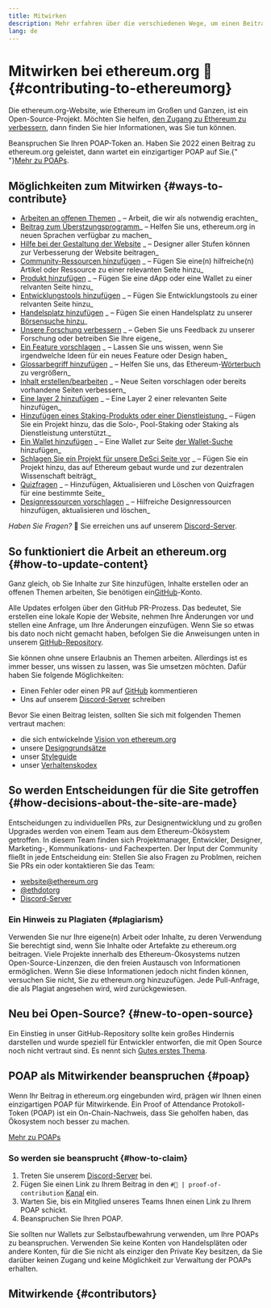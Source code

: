 ```yaml
---
title: Mitwirken
description: Mehr erfahren über die verschiedenen Wege, um einen Beitrag zu ethereum.org zu leisten
lang: de
---
```


# Mitwirken bei ethereum.org 🦄 {#contributing-to-ethereumorg}

Die ethereum.org-Website, wie Ethereum im Großen und Ganzen, ist ein Open-Source-Projekt. Möchten Sie helfen, [den Zugang zu Ethereum zu verbessern](/about/), dann finden Sie hier Informationen, was Sie tun können.

<Alert className="max-w-[55rem] mx-auto">
<AlertEmoji text=":tada:"/>
<AlertContent>
  Beanspruchen Sie Ihren POAP-Token an. Haben Sie 2022 einen Beitrag zu ethereum.org geleistet, dann wartet ein einzigartiger POAP auf Sie.{" "}<a href="#poap">Mehr zu POAPs</a>.
</AlertContent>
</Alert>

## Möglichkeiten zum Mitwirken {#ways-to-contribute}

- [Arbeiten an offenen Themen](https://github.com/ethereum/ethereum-org-website/issues) _ – Arbeit, die wir als notwendig erachten_
- [Beitrag zum Überstzungsprogramm](/contributing/translation-program/)_ – Helfen Sie uns, ethereum.org in neuen Sprachen verfügbar zu machen_
- [Hilfe bei der Gestaltung der Website](/contributing/design/) _ – Designer aller Stufen können zur Verbesserung der Website beitragen_
- [Community-Ressourcen hinzufügen](/contributing/content-resources/) _ – Fügen Sie eine(n) hilfreiche(n) Artikel oder Ressource zu einer relevanten Seite hinzu_
- [Produkt hinzufügen](/contributing/adding-products/) _ – Fügen Sie eine dApp oder eine Wallet zu einer relvanten Seite hinzu_
- [Entwicklungstools hinzufügen](/contributing/adding-developer-tools/) _ – Fügen Sie Entwicklungstools zu einer relvanten Seite hinzu_
- [Handelsplatz hinzufügen](/contributing/adding-exchanges/) _ – Fügen Sie einen Handelsplatz zu unserer [Börsensuche hinzu](/get-eth/#country-picker)_
- [ Unsere Forschung verbessern](https://www.notion.so/efdn/Ethereum-org-User-Persona-Memo-b44dc1e89152457a87ba872b0dfa366c) _ – Geben Sie uns Feedback zu unserer Forschung oder betreiben Sie Ihre eigene_
- [Ein Feature vorschlagen](https://github.com/ethereum/ethereum-org-website/issues/new?assignees=&labels=Type%3A+Feature&template=feature_request.yaml&title=) _ – Lassen Sie uns wissen, wenn Sie irgendwelche Ideen für ein neues Feature oder Design haben_
- [Glossarbegriff hinzufügen](/contributing/adding-glossary-terms) _ – Helfen Sie uns, das Ethereum-[Wörterbuch](/glossary/) zu vergrößern_
- [Inhalt erstellen/bearbeiten](/contributing/#how-to-update-content) _ – Neue Seiten vorschlagen oder bereits vorhandene Seiten verbessern_
- [Eine layer 2 hinzufügen](/contributing/adding-layer-2s/) _ – Eine Layer 2 einer relevanten Seite hinzufügen_
- [Hinzufügen eines Staking-Produkts oder einer Dienstleistung](/contributing/adding-staking-products/)_ – Fügen Sie ein Projekt hinzu, das die Solo-, Pool-Staking oder Staking als Dienstleistung unterstützt._
- [Ein Wallet hinzufügen](/contributing/adding-wallets/) _ – Eine Wallet zur Seite [der Wallet-Suche](/wallets/find-wallet/) hinzufügen_
- [Schlagen Sie ein Projekt für unsere DeSci Seite vor](/contributing/adding-desci-projects/) _ – Fügen Sie ein Projekt hinzu, das auf Ethereum gebaut wurde und zur dezentralen Wissenschaft beiträgt_
- [Quizfragen](/contributing/quizzes/) _ – Hinzufügen, Aktualisieren und Löschen von Quizfragen für eine bestimmte Seite_
- [Designressourcen vorschlagen](/contributing/design/adding-design-resources/) _ – Hilfreiche Designressourcen hinzufügen, aktualisieren und löschen_

_Haben Sie Fragen?_ 🤔 Sie erreichen uns auf unserem [Discord-Server](https://discord.gg/ethereum-org).

## So funktioniert die Arbeit an ethereum.org {#how-to-update-content}

Ganz gleich, ob Sie Inhalte zur Site hinzufügen, Inhalte erstellen oder an offenen Themen arbeiten, Sie benötigen ein[GitHub](https://github.com)-Konto.

Alle Updates erfolgen über den GitHub PR-Prozess. Das bedeutet, Sie erstellen eine lokale Kopie der Website, nehmen Ihre Änderungen vor und stellen eine Anfrage, um Ihre Änderungen einzufügen. Wenn Sie so etwas bis dato noch nicht gemacht haben, befolgen Sie die Anweisungen unten in unserem [GitHub-Repository](https://github.com/ethereum/ethereum-org-website).

Sie können ohne unsere Erlaubnis an Themen arbeiten. Allerdings ist es immer besser, uns wissen zu lassen, was Sie umsetzen möchten. Dafür haben Sie folgende Möglichkeiten:

- Einen Fehler oder einen PR auf [GitHub](https://github.com/ethereum/ethereum-org-website) kommentieren
- Uns auf unserem [Discord-Server](https://discord.gg/ethereum-org) schreiben

Bevor Sie einen Beitrag leisten, sollten Sie sich mit folgenden Themen vertraut machen:

- die sich entwickelnde [Vision von ethereum.org](/about/)
- unsere [Designgrundsätze](/contributing/design-principles/)
- unser [Styleguide](/contributing/style-guide/)
- unser [Verhaltenskodex](/community/code-of-conduct)

## So werden Entscheidungen für die Site getroffen {#how-decisions-about-the-site-are-made}

Entscheidungen zu individuellen PRs, zur Designentwicklung und zu großen Upgrades werden von einem Team aus dem Ethereum-Ökösystem getroffen. In diesem Team finden sich Projektmanager, Entwickler, Designer, Marketing-, Kommunikations- und Fachexperten. Der Input der Community fließt in jede Entscheidung ein: Stellen Sie also Fragen zu Problmen, reichen Sie PRs ein oder kontaktieren Sie das Team:

- [website@ethereum.org](mailto:website@ethereum.org)
- [@ethdotorg](https://twitter.com/ethdotorg)
- [Discord-Server](https://discord.gg/ethereum-org)

### Ein Hinweis zu Plagiaten {#plagiarism}

Verwenden Sie nur Ihre eigene(n) Arbeit oder Inhalte, zu deren Verwendung Sie berechtigt sind, wenn Sie Inhalte oder Artefakte zu ethereum.org beitragen. Viele Projekte innerhalb des Ethereum-Ökosystems nutzen Open-Source-Linzenzen, die den freien Austausch von Informationen ermöglichen. Wenn Sie diese Informationen jedoch nicht finden können, versuchen Sie nicht, Sie zu ethereum.org hinzuzufügen. Jede Pull-Anfrage, die als Plagiat angesehen wird, wird zurückgewiesen.

## Neu bei Open-Source? {#new-to-open-source}

Ein Einstieg in unser GitHub-Repository sollte kein großes Hindernis darstellen und wurde speziell für Entwickler entworfen, die mit Open Source noch nicht vertraut sind. Es nennt sich [Gutes erstes Thema](https://github.com/ethereum/ethereum-org-website/issues?q=is%3Aopen+is%3Aissue+label%3A%22good+first+issue%22).

## POAP als Mitwirkender beanspruchen {#poap}

Wenn Ihr Beitrag in ethereum.org eingebunden wird, prägen wir Ihnen einen einzigartigen POAP für Mitwirkende. Ein Proof of Attendance Protokoll- Token (POAP) ist ein On-Chain-Nachweis, dass Sie geholfen haben, das Ökosystem noch besser zu machen.

[Mehr zu POAPs](https://www.poap.xyz/)

### So werden sie beansprucht {#how-to-claim}

1. Treten Sie unserem [Discord-Server](https://discord.gg/ethereum-org) bei.
2. Fügen Sie einen Link zu Ihrem Beitrag in den `#🥇 | proof-of-contribution` [Kanal](https://discord.com/channels/714888181740339261/1212737737916948530) ein.
3. Warten Sie, bis ein Mitglied unseres Teams Ihnen einen Link zu Ihrem POAP schickt.
4. Beanspruchen Sie Ihren POAP.

Sie sollten nur Wallets zur Selbstaufbewahrung verwenden, um Ihre POAPs zu beanspruchen. Verwenden Sie keine Konten von Handelspläten oder andere Konten, für die Sie nicht als einziger den Private Key besitzen, da Sie darüber keinen Zugang und keine Möglichkeit zur Verwaltung der POAPs erhalten.

## Mitwirkende {#contributors}

<Contributors />
